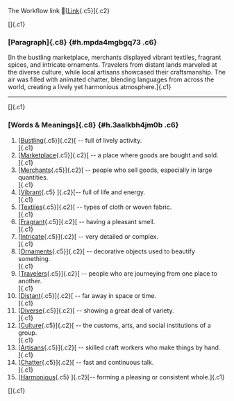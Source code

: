 The Workflow link
👏[[Link](https://www.google.com/url?q=http://www.google.com&sa=D&source=editors&ust=1759126938125485&usg=AOvVaw3QylhjHV4HYrVPJwYs5Xcc){.c5}]{.c2}

[]{.c1}

### [Paragraph]{.c8} {#h.mpda4mgbgq73 .c6}

[In the bustling marketplace, merchants displayed vibrant textiles,
fragrant spices, and intricate ornaments. Travelers from distant lands
marveled at the diverse culture, while local artisans showcased their
craftsmanship. The air was filled with animated chatter, blending
languages from across the world, creating a lively yet harmonious
atmosphere.]{.c1}

------------------------------------------------------------------------

[]{.c1}

### [Words & Meanings]{.c8} {#h.3aalkbh4jm0b .c6}

1.  [[Bustling](https://www.google.com/url?q=http://www.google.com&sa=D&source=editors&ust=1759126938126435&usg=AOvVaw3EaEWB5T25J1E4LIb7_cJY){.c5}]{.c2}[ --
    full of lively activity.\
    ]{.c1}
2.  [[Marketplace](https://www.google.com/url?q=http://www.google.com&sa=D&source=editors&ust=1759126938126626&usg=AOvVaw2Hatd4IFSeZYRdNCgCr4qM){.c5}]{.c2}[ --
    a place where goods are bought and sold.\
    ]{.c1}
3.  [[Merchants](https://www.google.com/url?q=http://www.google.com&sa=D&source=editors&ust=1759126938126806&usg=AOvVaw3vLSzqPscp6PMne-fR8WDh){.c5}]{.c2}[ --
    people who sell goods, especially in large quantities.\
    ]{.c1}
4.  [[Vibrant](https://www.google.com/url?q=http://www.google.com&sa=D&source=editors&ust=1759126938126993&usg=AOvVaw3AV_ZGEZL4peIutVd9asPJ){.c5}
    ]{.c2}[-- full of life and energy.\
    ]{.c1}
5.  [[Textiles](https://www.google.com/url?q=http://www.google.com&sa=D&source=editors&ust=1759126938127144&usg=AOvVaw1PDB5dSItGAwGLfSS5IJV-){.c5}]{.c2}[ --
    types of cloth or woven fabric.\
    ]{.c1}
6.  [[Fragrant](https://www.google.com/url?q=http://www.google.com&sa=D&source=editors&ust=1759126938127297&usg=AOvVaw1Bfj8J2dJzvz8_0m0fLO6n){.c5}]{.c2}[ --
    having a pleasant smell.\
    ]{.c1}
7.  [[Intricate](https://www.google.com/url?q=http://www.google.com&sa=D&source=editors&ust=1759126938127423&usg=AOvVaw3UTReWHD_6Gvs_23U5IFe3){.c5}]{.c2}[ --
    very detailed or complex.\
    ]{.c1}
8.  [[Ornaments](https://www.google.com/url?q=http://www.google.com&sa=D&source=editors&ust=1759126938127577&usg=AOvVaw2qwwsKECjhVcs7ZBwp1Hpn){.c5}]{.c2}[ --
    decorative objects used to beautify something.\
    ]{.c1}
9.  [[Travelers](https://www.google.com/url?q=http://www.google.com&sa=D&source=editors&ust=1759126938127780&usg=AOvVaw1uZLtraI7x8beNUGFgwgpY){.c5}]{.c2}[ --
    people who are journeying from one place to another.\
    ]{.c1}
10. [[Distant](https://www.google.com/url?q=http://www.google.com&sa=D&source=editors&ust=1759126938127940&usg=AOvVaw2o9De2t1UyI7FfaLHUJqX8){.c5}]{.c2}[ --
    far away in space or time.\
    ]{.c1}
11. [[Diverse](https://www.google.com/url?q=http://www.google.com&sa=D&source=editors&ust=1759126938128112&usg=AOvVaw1aSSLw4SEgheFQa2l-T0EJ){.c5}]{.c2}[ --
    showing a great deal of variety.\
    ]{.c1}
12. [[Culture](https://www.google.com/url?q=http://www.google.com&sa=D&source=editors&ust=1759126938128277&usg=AOvVaw2kEe7reG8PI95ZQLz61wo7){.c5}]{.c2}[ --
    the customs, arts, and social institutions of a group.\
    ]{.c1}
13. [[Artisans](https://www.google.com/url?q=http://www.google.com&sa=D&source=editors&ust=1759126938128470&usg=AOvVaw0MN7ez7PTSvtCMUEbg6SHp){.c5}]{.c2}[ --
    skilled craft workers who make things by hand.\
    ]{.c1}
14. [[Chatter](https://www.google.com/url?q=http://www.google.com&sa=D&source=editors&ust=1759126938128646&usg=AOvVaw0Og6S7JCJLFc3o_o3weDGc){.c5}]{.c2}[ --
    fast and continuous talk.\
    ]{.c1}
15. [[Harmonious](https://www.google.com/url?q=http://www.google.com&sa=D&source=editors&ust=1759126938128832&usg=AOvVaw0ovG9P9KwtXK8Ya-2-k2zB){.c5}
    ]{.c2}[-- forming a pleasing or consistent whole.]{.c1}

[]{.c1}
